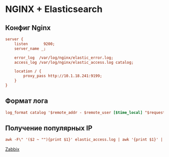 # NGINX + Elasticsearch

## Конфиг Nginx
```ini
server {
    listen       9200;
    server_name _;

    error_log  /var/log/nginx/elastic_error.log;
    access_log /var/log/nginx/elastic_access.log catalog;

    location / {
        proxy_pass http://10.1.18.241:9199;
    }
}
```
## Формат лога
```ini
log_format catalog '$remote_addr - $remote_user [$time_local] "$request" $status';
```
## Получение популярных IP
```ini
awk -F\" '($2 ~ ""){print $1}' elastic_access.log | awk '{print $1}' | sort | uniq -c | sort -nr
```

[Zabbix](https://zabbix-de.ria.com/charts.php?sid=d20160e114b21a88&form_refresh=1&fullscreen=0&groupid=10&hostid=10133&graphid=5258)
